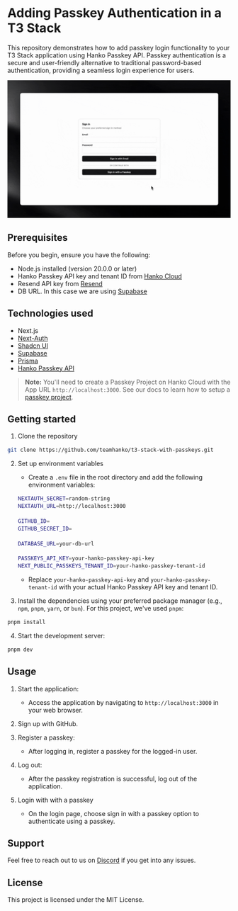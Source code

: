 # Adding Passkey Authentication in a T3 Stack

This repository demonstrates how to add passkey login functionality to your T3 Stack application using Hanko Passkey API. Passkey authentication is a secure and user-friendly alternative to traditional password-based authentication, providing a seamless login experience for users.

![Passkey demo](/passkey.gif)

## Prerequisites

Before you begin, ensure you have the following:

- Node.js installed (version 20.0.0 or later)
- Hanko Passkey API key and tenant ID from [Hanko Cloud](https://cloud.hanko.io/)
- Resend API key from [Resend](https://resend.com/)
- DB URL. In this case we are using [Supabase](https://supabase.com/)

## Technologies used

- Next.js
- [Next-Auth](https://authjs.dev/) 
- [Shadcn UI](https://ui.shadcn.com/)
- [Supabase](https://supabase.com/)
- [Prisma](https://www.prisma.io/)
- [Hanko Passkey API](https://www.hanko.io/features/hanko-passkey-api)

> **Note:**
> You'll need to create a Passkey Project on Hanko Cloud with the App URL `http://localhost:3000`. See our docs to learn how to setup a [passkey project](https://docs.hanko.io/passkey-api/setup-passkey-project).

## Getting started

1. Clone the repository

```bash
git clone https://github.com/teamhanko/t3-stack-with-passkeys.git
```

2. Set up environment variables

   * Create a `.env` file in the root directory and add the following environment variables:


    ```sh
    NEXTAUTH_SECRET=random-string
    NEXTAUTH_URL=http://localhost:3000

    GITHUB_ID=
    GITHUB_SECRET_ID=

    DATABASE_URL=your-db-url

    PASSKEYS_API_KEY=your-hanko-passkey-api-key
    NEXT_PUBLIC_PASSKEYS_TENANT_ID=your-hanko-passkey-tenant-id
    ```

   * Replace `your-hanko-passkey-api-key` and `your-hanko-passkey-tenant-id` with your actual Hanko Passkey API key and tenant ID.

1. Install the dependencies using your preferred package manager (e.g., `npm`, `pnpm`, `yarn`, or `bun`). For this project, we've used `pnpm`:

```bash
pnpm install
```

4. Start the development server:

```bash
pnpm dev
```

## Usage

1. Start the application:

   - Access the application by navigating to `http://localhost:3000` in your web browser.

2. Sign up with GitHub.

3. Register a passkey:

   - After logging in, register a passkey for the logged-in user.

4. Log out:

   - After the passkey registration is successful, log out of the application.

5. Login with with a passkey

   - On the login page, choose sign in with a passkey option to authenticate using a passkey.

## Support

Feel free to reach out to us on [Discord](https://hanko.io/community) if you get into any issues.

## License

This project is licensed under the MIT License.






